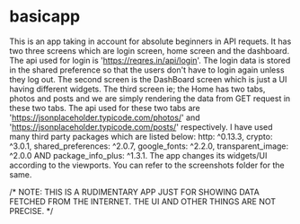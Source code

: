 # basicapp

This is an app taking in account for absolute beginners in API requets.
It has two three screens which are login screen, home screen and the dashboard.
The api used for login is 'https://reqres.in/api/login'. The login data is stored in the shared preference so that the users don't have to login again unless they log out.
The second screen is the DashBoard screen which is just a UI having different widgets.
The third screen ie; the Home has two tabs, photos and posts and we are simply rendering the data from GET request in these two tabs.
The api used for these two tabs are 'https://jsonplaceholder.typicode.com/photos/' and 'https://jsonplaceholder.typicode.com/posts/' respectively.
I have used many third party packages which are listed below: 
  http: ^0.13.3,
  crypto: ^3.0.1,
  shared_preferences: ^2.0.7,
  google_fonts: ^2.2.0,
  transparent_image: ^2.0.0 AND
  package_info_plus: ^1.3.1.
 The app changes its widgets/UI according to the viewports. You can refer to the screenshots folder for the same.
 
 /*
 NOTE: THIS IS A RUDIMENTARY APP JUST FOR SHOWING DATA FETCHED FROM THE INTERNET. THE UI AND OTHER THINGS ARE NOT PRECISE.
 */
  
